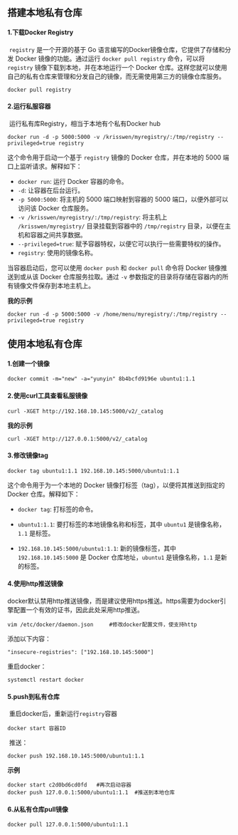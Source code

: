## 搭建本地私有仓库

#### 1.下载Docker Registry

​	`registry` 是一个开源的基于 Go 语言编写的Docker镜像仓库，它提供了存储和分发 Docker 镜像的功能。通过运行 `docker pull registry` 命令，可以将 `registry` 镜像下载到本地，并在本地运行一个 Docker 仓库。这样您就可以使用自己的私有仓库来管理和分发自己的镜像，而无需使用第三方的镜像仓库服务。

```shell
docker pull registry
```

#### 2.运行私服容器

​	运行私有库Registry，相当于本地有个私有Docker hub

```shell
docker run -d -p 5000:5000 -v /krisswen/myregistry/:/tmp/registry --privileged=true registry
```

这个命令用于启动一个基于 `registry` 镜像的 Docker 仓库，并在本地的 5000 端口上监听请求。解释如下：

- `docker run`: 运行 Docker 容器的命令。
- `-d`: 让容器在后台运行。
- `-p 5000:5000`: 将主机的 5000 端口映射到容器的 5000 端口，以便外部可以访问该 Docker 仓库服务。
- `-v /krisswen/myregistry/:/tmp/registry`: 将主机上 `/krisswen/myregistry/` 目录挂载到容器中的 `/tmp/registry` 目录，以便在主机和容器之间共享数据。
- `--privileged=true`: 赋予容器特权，以便它可以执行一些需要特权的操作。
- `registry`: 使用的镜像名称。

当容器启动后，您可以使用 `docker push` 和 `docker pull` 命令将 Docker 镜像推送到或从该 Docker 仓库服务拉取。通过 `-v` 参数指定的目录将存储在容器内的所有镜像文件保存到本地主机上。

**我的示例**

```shell
docker run -d -p 5000:5000 -v /home/menu/myregistry/:/tmp/registry --privileged=true registry
```

## 使用本地私有仓库

#### 1.创建一个镜像

```shell
docker commit -m="new" -a="yunyin" 8b4bcfd9196e ubuntu1:1.1
```

#### 2.使用curl工具查看私服镜像

```shell
curl -XGET http://192.168.10.145:5000/v2/_catalog
```

**我的示例**

```shell
curl -XGET http://127.0.0.1:5000/v2/_catalog
```

#### 3.修改镜像tag

```shell
docker tag ubuntu1:1.1 192.168.10.145:5000/ubuntu1:1.1
```

这个命令用于为一个本地的 Docker 镜像打标签（tag），以便将其推送到指定的 Docker 仓库。解释如下：

- `docker tag`: 打标签的命令。

- `ubuntu1:1.1`: 要打标签的本地镜像名称和标签，其中 `ubuntu1` 是镜像名称，`1.1` 是标签。

- `192.168.10.145:5000/ubuntu1:1.1`: 新的镜像标签，其中 `192.168.10.145:5000` 是 Docker 仓库地址，`ubuntu1` 是镜像名称，`1.1` 是新的标签。

#### 4.使用http推送镜像

​	docker默认禁用http推送镜像，而是建议使用https推送。https需要为docker引擎配置一个有效的证书，因此此处采用http推送。

```shell
vim /etc/docker/daemon.json		#修改docker配置文件，使支持http
```

添加以下内容：

```shell
"insecure-registries": ["192.168.10.145:5000"]
```

重启docker：

```shell
systemctl restart docker
```

#### 5.push到私有仓库

​	重启docker后，重新运行`registry`容器

```shell
docker start 容器ID
```

​	推送：

```shell
docker push 192.168.10.145:5000/ubuntu1:1.1
```

**示例**

```shell
docker start c2d0bd6cd0fd	#再次启动容器
docker push 127.0.0.1:5000/ubuntu1:1.1	#推送到本地仓库
```

#### 6.从私有仓库pull镜像

```shell
docker pull 127.0.0.1:5000/ubuntu1:1.1
```

# 
